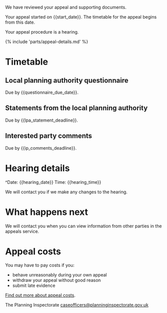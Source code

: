 We have reviewed your appeal and supporting documents.

Your appeal started on {{start_date}}. The timetable for the appeal begins from this date.

Your appeal procedure is a hearing.

{% include 'parts/appeal-details.md' %}

# Timetable

## Local planning authority questionnaire
Due by {{questionnaire_due_date}}.

## Statements from the local planning authority
Due by {{lpa_statement_deadline}}.

## Interested party comments
Due by {{ip_comments_deadline}}.

# Hearing details

^Date: {{hearing_date}}
Time: {{hearing_time}}

We will contact you if we make any changes to the hearing.

# What happens next

We will contact you when you can view information from other parties in the appeals service.

# Appeal costs

You may have to pay costs if you:

- behave unreasonably during your own appeal
- withdraw your appeal without good reason
- submit late evidence

[Find out more about appeal costs](https://www.gov.uk/claim-planning-appeal-costs).

The Planning Inspectorate
caseofficers@planninginspectorate.gov.uk
